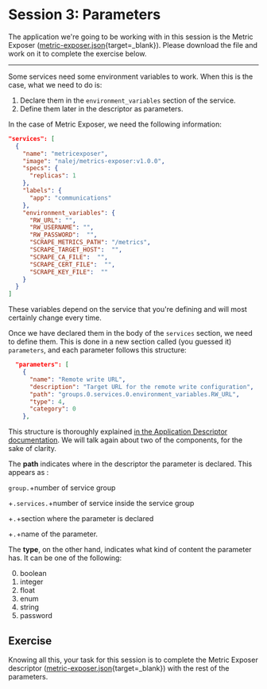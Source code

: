 # Session 3: Parameters

The application we're going to be working with in this session is the Metric Exposer ([metric-exposer.json](https://github.com/nalej/docs/blob/master/docs/courses/desc101-files/desc101-metric-exposer.json){target=_blank}). Please download the file and work on it to complete the exercise below.

------

Some services need some environment variables to work. When this is the case, what we need to do is:

1. Declare them in the `environment_variables` section of the service.
2. Define them later in the descriptor as parameters.

In the case of Metric Exposer, we need the following information:

```json
"services": [
  {
    "name": "metricexposer",
    "image": "nalej/metrics-exposer:v1.0.0",
    "specs": {
      "replicas": 1
    },
    "labels": {
      "app": "communications"
    },
    "environment_variables": {
      "RW_URL": "",
      "RW_USERNAME": "",
      "RW_PASSWORD":  "",
      "SCRAPE_METRICS_PATH": "/metrics",
      "SCRAPE_TARGET_HOST":  "",
      "SCRAPE_CA_FILE":  "",
      "SCRAPE_CERT_FILE":  "",
      "SCRAPE_KEY_FILE":  ""
    }
  }
]
```

These variables depend on the service that you're defining and will most certainly change every time.

Once we have declared them in the body of the `services` section, we need to define them. This is done in a new section called (you guessed it) `parameters`, and each parameter follows this structure:

```json
  "parameters": [
    {
      "name": "Remote write URL",
      "description": "Target URL for the remote write configuration",
      "path": "groups.0.services.0.environment_variables.RW_URL",
      "type": 4,
      "category": 0
    },
```

This structure is thoroughly explained [in the Application Descriptor documentation](../applications/app_descriptors.md#parameters). We will talk again about two of the components, for the sake of clarity.

The **path** indicates where in the descriptor the parameter is declared. This appears as :

 `group.`+number of service group

+`.services.`+number of service inside the service group

+`.`+section where the parameter is declared

+`.`+name of the parameter. 

The **type**, on the other hand, indicates what kind of content the parameter has. It can be one of the following:

0. boolean
1. integer
2. float
3. enum
4. string
5. password



## Exercise

Knowing all this, your task for this session is to complete the Metric Exposer descriptor ([metric-exposer.json](https://github.com/nalej/docs/blob/master/docs/courses/desc101-files/desc101-metric-exposer.json){target=_blank}) with the rest of the parameters.